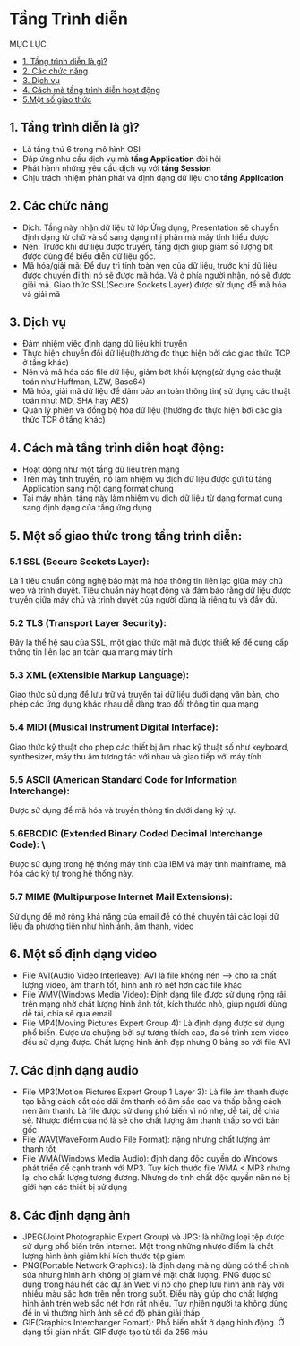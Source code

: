 # Tầng Trình diễn
MỤC LỤC
- [1. Tầng trình diễn là gì?](#1-tầng-trình-diễn-là-gì)
- [2. Các chức năng](#2-các-chức-năng)
- [3. Dịch vụ](#3-dịch-vụ)
- [4. Cách mà tầng trình diễn hoạt động](#4-cách-mà-tầng-trình-diễn-hoạt-động)
- [5.Một số giao thức](#5-một-số-giao-thức-trong-tầng-trình-diễn)
## 1. Tầng trình diễn là gì?
- Là tầng thứ 6 trong mô hình OSI
- Đáp ứng nhu cầu dịch vụ mà **tầng Application** đòi hỏi
- Phát hành những yêu cầu dịch vụ với **tầng Session**
- Chịu trách nhiệm phân phát và định dạng dữ liệu cho **tầng Application**

## 2. Các chức năng
- Dịch: Tầng này nhận dữ liệu từ lớp Ứng dụng, Presentation sẽ chuyển định dạng từ chữ và số sang dạng nhị phân mà máy tính hiểu được
- Nén: Trước khi dữ liệu được truyền, tầng dịch giúp giảm số lượng bit được dùng để biểu diễn dữ liệu gốc. 
- Mã hóa/giải mã: Để duy trì tính toàn vẹn của dữ liệu, trước khi dữ liệu được chuyển đi thì nó sẽ được mã hóa. Và ở phía người nhận, nó sẽ được giải mã. Giao thức SSL(Secure Sockets Layer) được sử dụng để mã hóa và giải mã

## 3. Dịch vụ
- Đảm nhiệm viêc định dạng dữ liệu khi truyền 
- Thực hiện chuyển đổi dữ liệu(thường đc thực hiện bởi các giao thức TCP ở tầng khác)
- Nén và mã hóa các file dữ liệu, giảm bớt khối lượng(sử dụng các thuật toán như Huffman, LZW, Base64)
- Mã hóa, giải mã dữ liệu để dảm bảo an toàn thông tin( sử dụng các thuật toán như: MD, SHA hay AES)
- Quản lý phiên và đồng bộ hóa dữ liệu (thường đc thực hiện bởi các gia thức TCP ở tầng khác)

## 4. Cách mà tầng trình diễn hoạt động:
- Hoạt động như một tầng dữ liệu trên mạng
- Trên máy tính truyền, nó làm nhiệm vụ dịch dữ liệu được gửi từ tầng Application sang một dạng format chung
- Tại máy nhận, tầng này làm nhiệm vụ dịch dữ liệu từ dạng format cung sang định dạng của tầng ứng dụng

## 5. Một số giao thức trong tầng trình diễn:
### 5.1 SSL (Secure Sockets Layer): 
Là 1 tiêu chuẩn công nghệ bảo mật mã hóa thông tin liên lạc giữa máy chủ web và trình duyệt. Tiêu chuẩn này hoạt động và đảm bảo rằng dữ liệu được truyền giữa máy chủ và trình duyệt của người dùng là riêng tư và đầy đủ.
### 5.2 TLS (Transport Layer Security): 
Đây là thế hệ sau của SSL, một giao thức mật mã được thiết kế để cung cấp thông tin liên lạc an toàn qua mạng máy tính
### 5.3 XML (eXtensible Markup Language):
Giao thức sử dụng để lưu trữ và truyền tải dữ liệu dưới dạng văn bản, cho phép các ứng dụng khác nhau dễ dàng trao đổi thông tin qua mạng
### 5.4 MIDI (Musical Instrument Digital Interface): 
Giao thức kỹ thuật cho phép các thiết bị âm nhạc kỹ thuật số như keyboard, synthesizer, máy thu âm tương tác với nhau và giao tiếp với máy tính
### 5.5 ASCII (American Standard Code for Information Interchange):
Được sử dụng để mã hóa và truyền thông tin dưới dạng ký tự.
### 5.6EBCDIC (Extended Binary Coded Decimal Interchange Code): \
Được sử dụng trong hệ thống máy tính của IBM và máy tính mainframe, mã hóa các ký tự trong hệ thống này.
### 5.7 MIME (Multipurpose Internet Mail Extensions): 
Sử dụng để mở rộng khả năng của email để có thể chuyển tải các loại dữ liệu đa phương tiện như hình ảnh, âm thanh, video
## 6. Một số định dạng video 
- File AVI(Audio Video Interleave): AVI là file không nén --> cho ra chất lượng video, âm thanh tốt, hình ảnh rõ nét hơn các file khác
- File WMV(Windows Media Video): Định dạng file được sử dụng rộng rãi trên mạng nhờ chất lượng hình ảnh tốt, kích thước nhỏ, giúp người dùng dễ tải, chia sẻ qua email
- File MP4(Moving Pictures Expert Group 4): Là định dạng được sử dụng phổ biến. Được ưa chuộng bởi sự tương thích cao, đa số trình xem video đều sử dụng được. Chất lượng hình ảnh đẹp nhưng 0 bằng so với file AVI

## 7. Các định dạng audio
- File MP3(Motion Pictures Expert Group 1 Layer 3): Là file âm thanh được tạo bằng cách cắt các dải âm thanh có âm sắc cao và thấp bằng cách nén âm thanh. Là file được sử dụng phổ biến vì nó nhẹ, dễ tải, dễ chia sẻ. Nhược điểm của nó là sẽ cho chất lượng âm thanh thấp so với bản gốc
- File WAV(WaveForm Audio File Format): nặng nhưng chất lượng âm thanh tốt
- File WMA(Windows Media Audio): định dạng độc quyền do Windows phát triển để cạnh tranh với MP3. Tuy kích thước file WMA < MP3 nhưng lại cho chất lượng tương đương. Nhưng do tính chất độc quyền nên nó bị giới hạn các thiết bị sử dụng

## 8. Các định dạng ảnh
- JPEG(Joint Photographic Expert Group) và JPG: là những loại tệp được sử dụng phổ biến trên internet. Một trong những nhược điểm là chất lượng hình ảnh giảm khi kích thước tệp giảm
- PNG(Portable Network Graphics): là định dạng mà ng dùng có thể chỉnh sửa nhưng hình ảnh không bị giảm về mặt chất lượng. PNG được sử dụng trong hầu hết các dự án Web vì nó cho phép lưu hình ảnh này với nhiều màu sắc hơn trên nền trong suốt. Điều này giúp cho chất lượng hình ảnh trên web sắc nét hơn rất nhiều. Tuy nhiên người ta không dùng để in vì thường hình ảnh sẽ có độ phân giải thấp
- GIF(Graphics Interchanger Fomart): Phổ biến nhất ở dạng hình động. Ở dạng tối giản nhất, GIF được tạo từ tối đa 256 màu 

